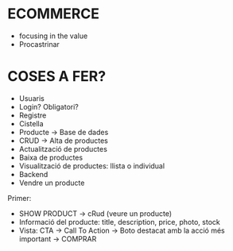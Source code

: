 # ECOMMERCE

- focusing in the value
- Procastrinar

# COSES A FER?
- Usuaris
- Login? Obligatori?
- Registre
- Cistella
- Producte -> Base de dades 
- CRUD -> Alta de productes
- Actualització de productes
- Baixa de productes
- Visualització de productes: llista o individual
- Backend
- Vendre un producte

Primer:
- SHOW PRODUCT -> cRud (veure un producte)
- Informació del producte: title, description, price, photo, stock
- Vista: CTA -> Call To Action -> Boto destacat amb la acció més important -> COMPRAR
